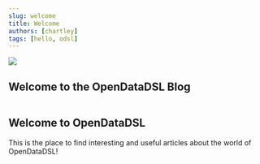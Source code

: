 ```yaml
---
slug: welcome
title: Welcome
authors: [chartley]
tags: [hello, odsl]
---
```


<div class="row">
  <div class="column">
    <img src="/img/blog/etl.jpg"/>
  </div>
  <div class="column">
  <h2>Welcome to the OpenDataDSL Blog</h2>  
  </div>
</div>

<!--truncate-->

## Welcome to OpenDataDSL
This is the place to find interesting and useful articles about the world of OpenDataDSL!

